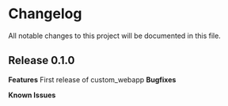 # Changelog

All notable changes to this project will be documented in this file.

## Release 0.1.0

**Features**
First release of custom_webapp
**Bugfixes**

**Known Issues**
